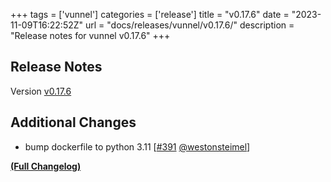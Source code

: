 +++
tags = ['vunnel']
categories = ['release']
title = "v0.17.6"
date = "2023-11-09T16:22:52Z"
url = "docs/releases/vunnel/v0.17.6/"
description = "Release notes for vunnel v0.17.6"
+++

## Release Notes

Version [v0.17.6](https://github.com/anchore/vunnel/releases/tag/v0.17.6)

## Additional Changes

- bump dockerfile to python 3.11 [[#391](https://github.com/anchore/vunnel/pull/391) [@westonsteimel](https://github.com/westonsteimel)]

**[(Full Changelog)](https://github.com/anchore/vunnel/compare/v0.17.5...v0.17.6)**
